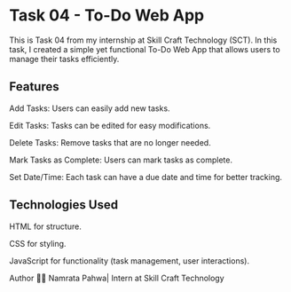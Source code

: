 # Task 04 - To-Do Web App
This is Task 04 from my internship at Skill Craft Technology (SCT). In this task, I created a simple yet functional To-Do Web App that allows users to manage their tasks efficiently.

## Features
Add Tasks: Users can easily add new tasks.

Edit Tasks: Tasks can be edited for easy modifications.

Delete Tasks: Remove tasks that are no longer needed.

Mark Tasks as Complete: Users can mark tasks as complete.

Set Date/Time: Each task can have a due date and time for better tracking.

## Technologies Used
HTML for structure.

CSS for styling.

JavaScript for functionality (task management, user interactions).




Author
🙋‍♀️ Namrata Pahwa|
Intern at Skill Craft Technology
